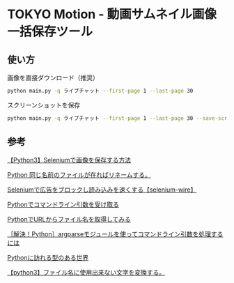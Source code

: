 # TOKYO Motion - 動画サムネイル画像一括保存ツール

## 使い方

画像を直接ダウンロード（推奨）

```sh
python main.py -q ライブチャット --first-page 1 --last-page 30
```

スクリーンショットを保存

```sh
python main.py -q ライブチャット --first-page 1 --last-page 30 --save-screenshot
```

## 参考

[【Python3】Seleniumで画像を保存する方法](https://senablog.com/python-selenium-image-save/)

[Python 同じ名前のファイルが在ればリネームする。](https://qiita.com/mareku/items/d29fc9bd46f40264d815)

[Seleniumで広告をブロックし読み込みを速くする【selenium-wire】](https://www.zacoding.com/post/selenium-ad-block/)

[Pythonでコマンドライン引数を受け取る](https://qiita.com/taashi/items/07bf75201a074e208ae5)

[PythonでURLからファイル名を取得してみる](https://alicehimmel.hatenadiary.org/entry/20101121/1290316337)

[［解決！Python］argparseモジュールを使ってコマンドライン引数を処理するには](https://atmarkit.itmedia.co.jp/ait/articles/2201/11/news031.html)

[Pythonに訪れる型のある世界](https://www.w2solution.co.jp/tech/2022/04/14/python%E3%81%AB%E8%A8%AA%E3%82%8C%E3%82%8B%E5%9E%8B%E3%81%AE%E3%81%82%E3%82%8B%E4%B8%96%E7%95%8C/#:~:text=%E3%82%A2%E3%83%8E%E3%83%86%E3%83%BC%E3%82%B7%E3%83%A7%E3%83%B3%E3%81%A8%E3%81%84%E3%81%86%E8%A8%80%E8%91%89%E3%81%AF%E3%80%81%E3%80%8C%E6%B3%A8%E9%87%88,%E3%81%A8%E3%81%84%E3%81%86%E3%81%93%E3%81%A8%E3%81%AB%E3%81%AA%E3%82%8A%E3%81%BE%E3%81%99%E3%80%82)

[【python3】ファイル名に使用出来ない文字を変換する。](https://python-auto.com/2020/07/12/%E3%80%90python3%E3%80%91%E3%83%95%E3%82%A1%E3%82%A4%E3%83%AB%E5%90%8D%E3%81%AB%E4%BD%BF%E7%94%A8%E5%87%BA%E6%9D%A5%E3%81%AA%E3%81%84%E6%96%87%E5%AD%97%E3%82%92%E5%A4%89%E6%8F%9B%E3%81%99%E3%82%8B/)
